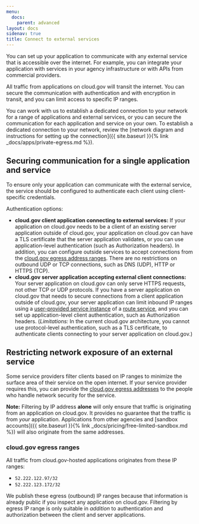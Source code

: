 ```yaml
---
menu:
  docs:
    parent: advanced
layout: docs
sidenav: true
title: Connect to external services
---
```


You can set up your application to communicate with any external service that is accessible over the internet. For example, you can integrate your application with services in your agency infrastructure or with APIs from commercial providers.

All traffic from applications on cloud.gov will transit the internet. You can secure the communication with authentication and with encryption in transit, and you can limit access to specific IP ranges.

You can work with us to establish a dedicated connection to your network for a range of applications and external services, or you can secure the communication for each application and service on your own. To establish a dedicated connection to your network, review the [network diagram and instructions for setting up the connection]({{ site.baseurl }}{% link _docs/apps/private-egress.md %}).

## Securing communication for a single application and service

To ensure only your application can communicate with the external service, the service should be configured to authenticate each client using client-specific credentials.

Authentication options:

* **cloud.gov client application connecting to external services:** If your application on cloud.gov needs to be a client of an existing server application outside of cloud.gov, your application on cloud.gov can have a TLS certificate that the server application validates, or you can use application-level authentication (such as Authorization headers). In addition, you can configure outside services to accept connections from the [cloud.gov egress address ranges](#cloud-gov-egress-ranges). There are no restrictions on outbound UDP or TCP connections, such as DNS (UDP), HTTP or HTTPS (TCP).
* **cloud.gov server application accepting external client connections:**  Your server application on cloud.gov can only serve HTTPS requests, not other TCP or UDP protocols. If you have a server application on cloud.gov that needs to secure connections from a client application outside of cloud.gov, your server application can limit inbound IP ranges using a [user-provided service instance](https://docs.cloudfoundry.org/devguide/services/user-provided.html) of a [route service](https://docs.cloudfoundry.org/devguide/services/route-binding.html), and you can set up application-level client authentication, such as Authorization headers. (*Limitations:* In the current cloud.gov architecture, you cannot use protocol-level authentication, such as a TLS certificate, to authenticate clients connecting to your server application on cloud.gov.)

## Restricting network exposure of an external service 

Some service providers filter clients based on IP ranges to minimize the surface area of their service on the open internet. If your service provider requires this, you can provide the [cloud.gov egress addresses](#cloud-gov-egress-ranges) to the people who handle network security for the service. 

**Note:** Filtering by IP address **alone** will only ensure that traffic is originating from an application on cloud.gov. It provides no guarantee that the traffic is from _your_ application. Applications from other agencies and [sandbox accounts]({{ site.baseurl }}{% link _docs/pricing/free-limited-sandbox.md %}) will also originate from the same addresses.


### cloud.gov egress ranges
All traffic from cloud.gov-hosted applications originates from these IP ranges:

* `52.222.122.97/32`
* `52.222.123.172/32`

We publish these egress (outbound) IP ranges because that information is already public if you inspect any application on cloud.gov. Filtering by egress IP range is only suitable in *addition* to authentication and authorization between the client and server applications.
